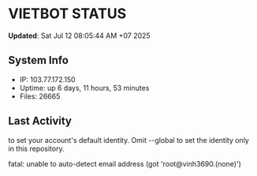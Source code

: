 # VIETBOT STATUS
**Updated**: Sat Jul 12 08:05:44 AM +07 2025

## System Info
- IP: 103.77.172.150
- Uptime: up 6 days, 11 hours, 53 minutes
- Files: 26665

## Last Activity

to set your account's default identity.
Omit --global to set the identity only in this repository.

fatal: unable to auto-detect email address (got 'root@vinh3690.(none)')
